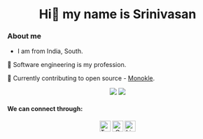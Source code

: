 <div align="center">
<h1> Hi👋 my name is Srinivasan </h1>
</div>

### About me
- I am from India, South.

:briefcase:	Software engineering is my profession.

:toolbox:	 Currently contributing to open source - <a href="https://github.com/kubeshop/monokle">Monokle</a>.


<div>
<p align="center">
<img src="https://github-readme-stats.vercel.app/api?username=sriniva7&show_icons=true"/>
<img src="https://github-readme-stats.vercel.app/api/top-langs/?username=sriniva7&layout=compact&langs_count=8&card_width=447"/>
</p>

#### We can connect through:
<div align="center">
<a href="https://twitter.com/sriniva7"><img src="https://img.shields.io/badge/-sriniva7-blue?logo=Twitter&amp;logoColor=white&amp;link=https://twitter.com/sriniva7" alt="Twitter Badge" height="25"></a>
<a href="mailto:srinivasanpn20@gmail.com"><img src="https://img.shields.io/badge/-srinivasanpn20@gmail.com-c14438?logo=Gmail&amp;logoColor=white&amp;link=srinivasanpn20@gmail.com" alt="Gmail Badge" height="25"></a>
<a href="https://www.linkedin.com/in/srinivasan-natarajan-241611b7/"><img src="https://img.shields.io/badge/-Srinivasan_Natarajan-blue?logo=Linkedin&amp;logoColor=white&amp;link=https:https://www.linkedin.com/in/srinivasan-natarajan-241611b7/" alt="Linkedin Badge" height="25"></a>
</div>

</div>
